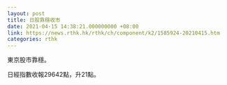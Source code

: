 ```yaml
---
layout: post
title: 日股靠穩收市
date: 2021-04-15 14:38:21.000000000 +08:00
link: https://news.rthk.hk/rthk/ch/component/k2/1585924-20210415.htm
categories: rthk
---
```


東京股市靠穩。

日經指數收報29642點，升21點。
